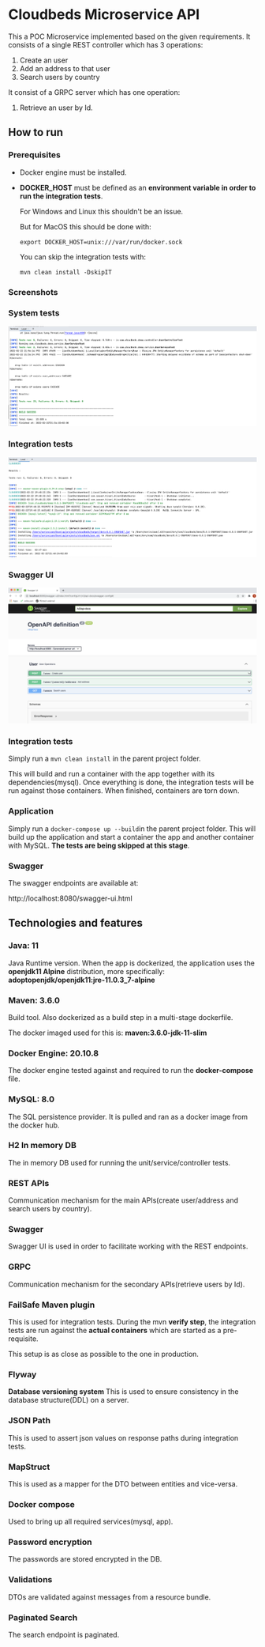 # Cloudbeds Microservice API
This a POC Microservice implemented based on the given requirements.
It consists of a single REST controller which has 3 operations:
1) Create an user
2) Add an address to that user
3) Search users by country

It consist of a GRPC server which has one operation:
1) Retrieve an user by Id.

## How to run

### Prerequisites

- Docker engine must be installed.
  
- **DOCKER_HOST** must be defined as an **environment variable in order to run the integration tests**.
  
    For Windows and Linux this shouldn't be an issue.
  
    But for MacOS this should be done with: 
    ````
    export DOCKER_HOST=unix:///var/run/docker.sock
    ````
    You can skip the integration tests with:
    ```
    mvn clean install -DskipIT
    ```

### Screenshots

### System tests
![System_tests](https://github.com/sorinvisan89/cloudbeds/blob/main/images/system-tests.png)

### Integration tests
![Integration_tests](https://github.com/sorinvisan89/cloudbeds/blob/main/images/integration-tests.png)

### Swagger UI
![Swagger_UI](https://github.com/sorinvisan89/cloudbeds/blob/main/images/swagger-ui.png)


### Integration tests
Simply run a ``mvn clean install`` in the parent project folder.

This will build and run a container with the app together with its dependencies(mysql).
Once everything is done, the integration tests will be run against those containers.
When finished, containers are torn down.

### Application
Simply run a ``docker-compose up --build``in the parent project folder.
This will build up the application and start a container the app and another container with MySQL.
**The tests are being skipped at this stage**.

### Swagger
The swagger endpoints are available at:

http://localhost:8080/swagger-ui.html

## Technologies and features

### Java:  11 
Java Runtime version.
When the app is dockerized, the application uses the **openjdk11 Alpine** distribution, more specifically:
**adoptopenjdk/openjdk11:jre-11.0.3_7-alpine**

### Maven: 3.6.0
Build tool.
Also dockerized as a build step in a multi-stage dockerfile.

The docker imaged used for this is: **maven:3.6.0-jdk-11-slim**

### Docker Engine: 20.10.8
The docker engine tested against and required to run the **docker-compose** file.

### MySQL: 8.0
The SQL persistence provider. It is pulled and ran as a docker image from the docker hub.

### H2 In memory DB
The in memory DB used for running the unit/service/controller tests.

### REST APIs
Communication mechanism for the main APIs(create user/address and search users by country).

### Swagger
Swagger UI is used in order to facilitate working with the REST endpoints.

### GRPC
Communication mechanism for the secondary APIs(retrieve users by Id).

### FailSafe Maven plugin
This is used for integration tests.
During the mvn **verify step**, the integration tests are run against the **actual containers** which are started as a pre-requisite.

This setup is as close as possible to the one in production.

### Flyway
**Database versioning system**
This is used to ensure consistency in the database structure(DDL) on a server.

### JSON Path
This is used to assert json values on response paths during integration tests.

### MapStruct
This is used as a mapper for the DTO between entities and vice-versa.

### Docker compose
Used to bring up all required services(mysql, app).

### Password encryption
The passwords are stored encrypted in the DB.

### Validations
DTOs are validated against messages from a resource bundle.

### Paginated Search
The search endpoint is paginated.

